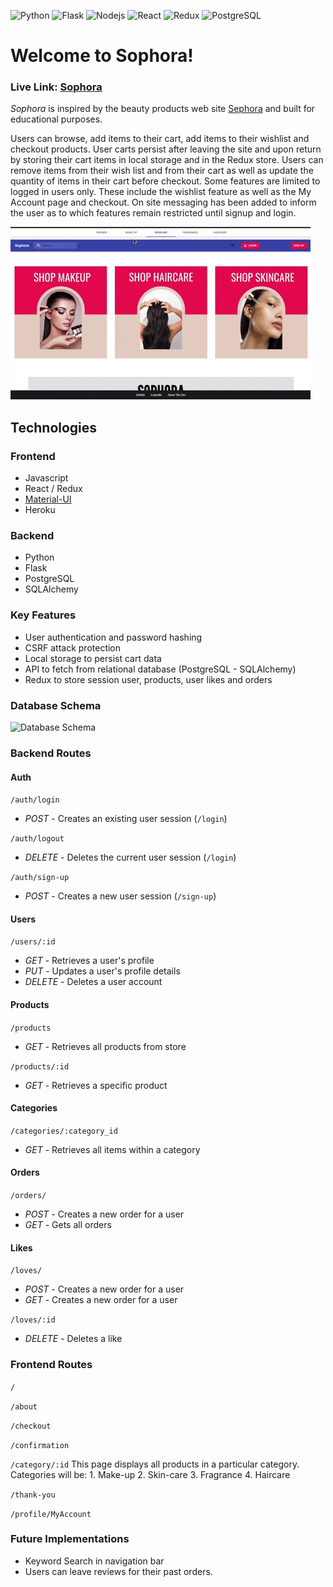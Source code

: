 ![Python](https://img.shields.io/badge/Python-3776AB?style=for-the-badge&logo=python&logoColor=white) ![Flask](https://img.shields.io/badge/Flask-000000?style=for-the-badge&logo=flask&logoColor=white) ![Nodejs](https://img.shields.io/badge/Node.js-43853D?style=for-the-badge&logo=node.js&logoColor=white) ![React](https://img.shields.io/badge/React-20232A?style=for-the-badge&logo=react&logoColor=61DAFB) ![Redux](https://img.shields.io/badge/Redux-593D88?style=for-the-badge&logo=redux&logoColor=white) ![PostgreSQL](https://img.shields.io/badge/postgres-%23316192.svg?style=for-the-badge&logo=postgresql&logoColor=white)

# Welcome to Sophora!

### Live Link: [Sophora](https://thriftee.herokuapp.com/)
_Sophora_ is inspired by the beauty products web site [Sephora](https://www.sephora.com/) and built for educational purposes.

Users can browse, add items to their cart, add items to their wishlist and checkout products. User carts persist after leaving the site and upon return by storing their cart items in local storage and in the Redux store. Users can remove items from their wish list and from their cart as well as update the quantity of items in their cart before checkout. Some features are limited to logged in users only. These include the wishlist feature as well as the My Account page and checkout. On site messaging has been added to inform the user as to which features remain restricted until signup and login.

![](giphy.gif)

## Technologies
### Frontend
- Javascript
- React / Redux
- [Material-UI](https://material-ui.com)
- Heroku

### Backend
- Python
- Flask
- PostgreSQL
- SQLAlchemy

### Key Features
- User authentication and password hashing
- CSRF attack protection
- Local storage to persist cart data
- API to fetch from relational database (PostgreSQL - SQLAlchemy)
- Redux to store session user, products, user likes and orders

### Database Schema
![Database Schema](https://res.cloudinary.com/dse6ebwba/image/upload/v1623548616/sophoraDB_mjjmvl.png)

### Backend Routes

#### Auth

`/auth/login`
- *POST* - Creates an existing user session (`/login`)

`/auth/logout`
- *DELETE* - Deletes the current user session (`/login`)

`/auth/sign-up`
- *POST* - Creates a new user session (`/sign-up`)


#### Users

 `/users/:id`
- *GET* - Retrieves a user's profile
- *PUT* - Updates a user's profile details
- *DELETE* - Deletes a user account


#### Products

 `/products`
- *GET* - Retrieves all products from store


 `/products/:id`
- *GET* - Retrieves a specific product


#### Categories

`/categories/:category_id`
- *GET* - Retrieves all items within a category


#### Orders

 `/orders/`
- *POST* - Creates a new order for a user
- *GET* - Gets all orders


#### Likes

 `/loves/`
- *POST* - Creates a new order for a user
- *GET* - Creates a new order for a user

`/loves/:id`
- *DELETE* - Deletes a like

### Frontend Routes

 `/`

`/about`

`/checkout`

`/confirmation`

`/category/:id`
This page displays all products in a particular category. Categories will be:
    1. Make-up
    2. Skin-care
    3. Fragrance
    4. Haircare

`/thank-you`

`/profile/MyAccount`

### Future Implementations
- Keyword Search in navigation bar
- Users can leave reviews for their past orders.

